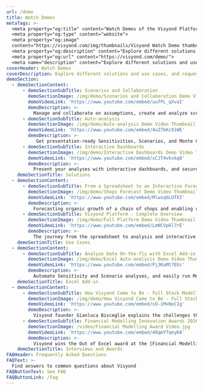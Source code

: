 ```yaml
---
url: /demo
title: Watch Demos
metaTags: >-
  <meta property="og:title" content="Watch Demos of the Visyond Platform">
  <meta property="og:type" content="website">
  <meta property="og:image"
  content="https://visyond.com/img/thumbnails/Visyond Watch Demo thumbnail 1200x628.png">
  <meta property="og:description" content="Explore different solutions and use cases, and request a live demo if you want to deep dive on specific aspects of the platform">
  <meta property="og:url" content="https://visyond.com/demo/">
  <meta name="description" content="Explore different solutions and use cases, and request a live demo if you want to deep dive on specific aspects of the platform">
coverHeader: Watch Demos
coverDescription: Explore different solutions and use cases, and request a live demo if you want to deep dive on specific aspects of the platform
demoSection:
  - demoSectionContent:
      - demoSectionSubTitle: Scenarios and Collaboration
        demoSectionImage: /img/demo/Scenarios and Collaboration Demo Video Thumbnail.jpg
        demoVideoLink: 'https://www.youtube.com/embed/uufPL_qXvaI'
        demoDescription: >-
          Manage and collaborate on assumptions, create and analyze scenarios on-the-fly. 
      - demoSectionSubTitle: Auto-analysis
        demoSectionImage: /img/demo/Auto-analysis Demo Video Thumbnail.jpg
        demoVideoLink: 'https://www.youtube.com/embed/4uZ7bKc91WE'
        demoDescription: >-
           Get presentation-ready Sensitivities, Scenarios, and Monte Carlo Simulation with a few clicks.
      - demoSectionSubTitle: Interactive Dashboards
        demoSectionImage: /img/demo/Interactive Dashboards Demo Video Thumbnail.jpg
        demoVideoLink: 'https://www.youtube.com/embed/xCJT4vkskq8'
        demoDescription: >-
          Present your analyses with interactive dashboards, and securely share spreadsheet-driven calculators to test scenarios.    
    demoSectionTitle: Solutions
  - demoSectionContent:
      - demoSectionSubTitle: From a Spreadsheet to an Interactive Forecast on a Dashboard
        demoSectionImage: /img/demo/Shops Forecast Demo Video Thumbnail.jpg
        demoVideoLink: 'https://www.youtube.com/embed/Mlwsq6LUTXI'
        demoDescription: >-
          Forecasting organic growth of a chain of shops and enabling collaborators to independently test scenarios.
      - demoSectionSubTitle: Visyond Platform - Complete Overview
        demoSectionImage: /img/demo/Full Platform Demo Video Thumbnail.jpg
        demoVideoLink: 'https://www.youtube.com/embed/LmNCVp6l7rE'
        demoDescription: >-
          The journey from the spreadsheet to analysis and interactive dashboards to drive decision-making.     
    demoSectionTitle: Use Cases
  - demoSectionContent:
      - demoSectionSubTitle: Analyze Data On-the-fly with Excel Add-in
        demoSectionImage: /img/demo/Excel Auto-analysis Demo Video Thumbnail.jpg
        demoVideoLink: 'https://www.youtube.com/embed/Pj3KaMt7EUc'
        demoDescription: >-
          Automate Sensitivity and Scenario analyses, and easily run Monte Carlo simulations with Visyond’s Excel add-in ([download from Microsoft Store](https://appsource.microsoft.com/en-us/product/office/WA200002940)).  
    demoSectionTitle: Excel Add-in
  - demoSectionContent:
      - demoSectionSubTitle: How Visyond Came to Be - Full Stack Modeller Interview
        demoSectionImage: /img/demo/How Visyond Came to Be - Full Stack Modeller Interview.jpg
        demoVideoLink: 'https://www.youtube.com/embed/sO-iMxNoC1g'
        demoDescription: >-
          Visyond founder Gianluca Bisceglie explains the challenges the Visyond platform solves and gives a live demo.  
      - demoSectionSubTitle: Financial Modelling Innovation Awards 2020
        demoSectionImage: /video/Financial Modelling Award Video.jpg
        demoVideoLink: 'https://www.youtube.com/embed/40qmYTqeyKA'
        demoDescription: >-
          Visyond wins the Out of Excel award at the [Financial Modelling Innovation Awards 2020](/financial-modelling-innovation-awards-2020)!
    demoSectionTitle: Interviews and Awards         
FAQHeader: Frequently Asked Questions
FAQText: >-
  Find answers to common questions about Visyond
FAQButtonText: See FAQ
FAQButtonLink: /faq
---
```


